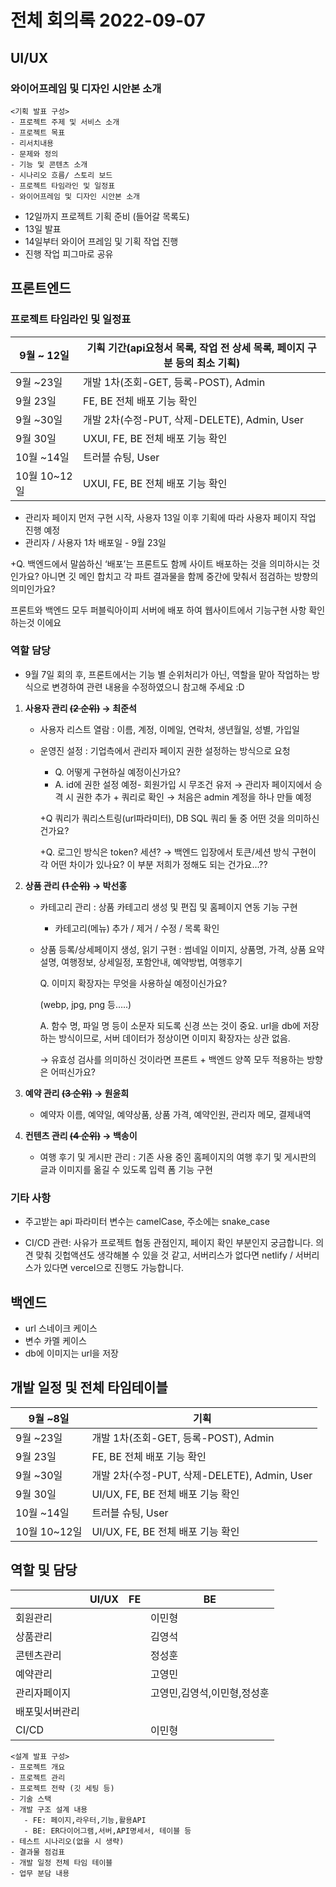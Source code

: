 # 전체 회의록 2022-09-07

## **UI/UX**

### 와이어프레임 및 디자인 시안본 소개

```
<기획 발표 구성>
- 프로젝트 주제 및 서비스 소개
- 프로젝트 목표
- 리서치내용
- 문제와 정의
- 기능 및 콘텐츠 소개
- 시나리오 흐름/ 스토리 보드
- 프로젝트 타임라인 및 일정표
- 와이어프레임 및 디자인 시안본 소개
```

- 12일까지 프로젝트 기획 준비 (들어갈 목록도)
- 13일 발표
- 14일부터 와이어 프레임 및 기획 작업 진행
- 진행 작업 피그마로 공유

## 프론트엔드

### 프로젝트 타임라인 및 일정표

| 9월 ~ 12일 | 기획 기간(api요청서 목록, 작업 전 상세 목록, 페이지 구분 등의 최소 기획) |
| --- | --- |
| 9월 ~23일 | 개발 1차(조회-GET, 등록-POST),  Admin |
| 9월 23일 | FE, BE 전체 배포 기능 확인 |
| 9월 ~30일 | 개발 2차(수정-PUT, 삭제-DELETE), Admin, User |
| 9월 30일 | UXUI, FE, BE 전체 배포 기능 확인 |
| 10월 ~14일 | 트러블 슈팅, User |
| 10월 10~12일 | UXUI, FE, BE 전체 배포 기능 확인 |
- 관리자 페이지 먼저 구현 시작, 사용자 13일 이후 기획에 따라 사용자 페이지 작업 진행 예정
- 관리자 / 사용자 1차 배포일 - 9월 23일

+Q.  백엔드에서 말씀하신 ‘배포’는 프론트도 함께 사이트 배포하는 것을 의미하시는 것인가요? 아니면 깃 메인 합치고 각 파트 결과물을 함께 중간에 맞춰서 점검하는 방향의 의미인가요? 

프론트와 백엔드 모두 퍼블릭아이피 서버에 배포 하여 웹사이트에서 기능구현 사항 확인하는것 이에요

### 역할 담당

- 9월 7일 회의 후, 프론트에서는 기능 별 순위처리가 아닌, 역할을 맡아 작업하는 방식으로 변경하여 관련 내용을 수정하였으니 참고해 주세요 :D

1. **사용자 관리 ~~(2 순위)~~ → 최준석**
    - 사용자 리스트 열람 : 이름, 계정, 이메일, 연락처, 생년월일, 성별, 가입일
    - 운영진 설정 : 기업측에서 관리자 페이지 권한 설정하는 방식으로 요청
        - Q. 어떻게 구현하실 예정이신가요?
        - A. id에 권한 설정 예정- 회원가입 시 무조건 유저 → 관리자 페이지에서 승격 시 권한 추가 + 쿼리로 확인 → 처음은 admin 계정을 하나 만들 예정
        
        +Q 쿼리가 쿼리스트링(url파라미터), DB SQL 쿼리 둘 중 어떤 것을 의미하신 건가요?
        
        +Q. 로그인 방식은 token? 세션? → 백엔드 입장에서 토큰/세션 방식 구현이 각 어떤 차이가 있나요? 이 부분 저희가 정해도 되는 건가요…??
        
2. **상품 관리 ~~(1 순위)~~ → 박선홍**
    - 카테고리 관리 : 상품 카테고리 생성 및 편집 및 홈페이지 연동 기능 구현
        - 카테고리(메뉴) 추가 / 제거 / 수정 / 목록 확인
    - 상품 등록/상세페이지 생성, 읽기 구현 : 썸네일 이미지, 상품명, 가격, 상품 요약설명, 여행정보, 상세일정, 포함안내, 예약방법, 여행후기
        
        Q.  이미지 확장자는 무엇을 사용하실 예정이신가요?
        
        (webp, jpg, png 등…..)
        
        A. 함수 명, 파일 명 등이 소문자 되도록 신경 쓰는 것이 중요. url을 db에 저장하는 방식이므로, 서버 데이터가 정상이면 이미지 확장자는 상관 없음.
        
        → 유효성 검사를 의미하신 것이라면 프론트 + 백엔드 양쪽 모두 적용하는 방향은 어떠신가요?
        
3. **예약 관리 ~~(3 순위)~~ → 원윤희**
    - 예약자 이름, 예약일, 예약상품, 상품 가격, 예약인원, 관리자 메모, 결제내역
    
4. **컨텐츠 관리 ~~(4 순위)~~ → 백송이**
    - 여행 후기 및 게시판 관리 : 기존 사용 중인 홈페이지의 여행 후기 및 게시판의 글과 이미지를 옮길 수 있도록 입력 폼 기능 구현
    

### **기타 사항**

- 주고받는 api 파라미터 변수는 camelCase, 주소에는 snake_case

- CI/CD 관련: 사유가 프로젝트 협동 관점인지, 페이지 확인 부분인지 궁금합니다. 의견 맞춰 깃헙액션도 생각해볼 수 있을 것 같고, 서버리스가 없다면 netlify / 서버리스가 있다면 vercel으로 진행도 가능합니다.

## 백엔드

- url 스네이크 케이스
- 변수 카멜 케이스
- db에 이미지는 url을 저장

## 개발 일정 및 전체 타임테이블

| 9월 ~8일 | 기획 |
| --- | --- |
| 9월 ~23일 | 개발 1차(조회-GET, 등록-POST),  Admin |
| 9월 23일 | FE, BE 전체 배포 기능 확인 |
| 9월 ~30일 | 개발 2차(수정-PUT, 삭제-DELETE), Admin, User |
| 9월 30일 | UI/UX, FE, BE 전체 배포 기능 확인 |
| 10월 ~14일 | 트러블 슈팅, User |
| 10월 10~12일 | UI/UX, FE, BE 전체 배포 기능 확인 |

## 역할 및 담당

|  | UI/UX | FE | BE |
| --- | --- | --- | --- |
| 회원관리 |  |  | 이민형 |
| 상품관리 |  |  | 김영석 |
| 콘텐츠관리 |  |  | 정성훈 |
| 예약관리 |  |  | 고영민 |
| 관리자페이지 |  |  | 고영민,김영석,이민형,정성훈 |
| 배포및서버관리
CI/CD |  |  | 이민형 |

```
<설계 발표 구성>
- 프로젝트 개요
- 프로젝트 관리
- 프로젝트 전략 (깃 세팅 등)
- 기술 스택
- 개발 구조 설계 내용
   - FE: 페이지,라우터,기능,활용API
   - BE: ER다이어그램,서버,API명세서, 테이블 등
- 테스트 시나리오(없을 시 생략)
- 결과물 점검표
- 개발 일정 전체 타임 테이블
- 업무 분담 내용
```

